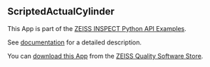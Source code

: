 ## ScriptedActualCylinder

This App is part of the [ZEISS INSPECT Python API Examples](https://zeissiqs.github.io/zeiss-inspect-addon-api/2025/python_examples/index.html).

See [documentation](https://github.com/ZEISS/zeiss-inspect-app-examples/blob/main/AppExamples/scripted_actuals/ScriptedActualCylinder/doc/Documentation.md) for a detailed description.

You can [download this App](https://software-store.zeiss.com/products/apps/ScriptedActualCylinder) from the [ZEISS Quality Software Store](https://software-store.zeiss.com).
